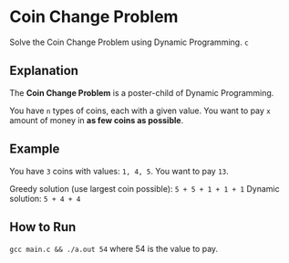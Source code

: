 # Coin Change Problem

Solve the Coin Change Problem using Dynamic Programming.
`c`

## Explanation

The **Coin Change Problem** is a poster-child of Dynamic Programming.

You have `n` types of coins, each with a given value.
You want to pay `x` amount of money in **as few coins as possible**.

## Example

You have `3` coins with values: `1, 4, 5`.
You want to pay `13`.

Greedy solution (use largest coin possible): `5 + 5 + 1 + 1 + 1`
Dynamic solution: `5 + 4 + 4`

## How to Run


`gcc main.c && ./a.out 54` where 54 is the value to pay.
